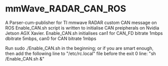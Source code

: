 # mmWave_RADAR_CAN_ROS
A Parser-cum-publisher for TI mmwave RADAR custom CAN message on ROS
Enable_CAN.sh script is written to initialise CAN preipherals on Nvidia Jetson AGX Xavier.
Enable_CAN.sh initialises can1 for CAN_FD bitrate 1mbps dbitrate 5mbps, can0 for CAN bitrate 1mbps

Run sudo ./Enable_CAN.sh in the beginning; or if you are smart enough, then add the following line to "/etc/rc.local" file before the exit 0 line: "sh /Enable_CAN.sh &"
